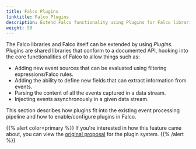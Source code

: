```yaml
---
title: Falco Plugins
linktitle: Falco Plugins
description: Extend Falco functionality using Plugins for Falco libraries/Falco daemon
weight: 50
---
```


The Falco libraries and Falco itself can be extended by using *Plugins*. Plugins are shared libraries that conform to a documented API, hooking into the core functionalities of Falco to allow things such as:

- Adding new event sources that can be evaluated using filtering expressions/Falco rules.
- Adding the ability to define new fields that can extract information from events.
- Parsing the content of all the events captured in a data stream.
- Injecting events asynchronously in a given data stream.

This section describes how plugins fit into the existing event processing pipeline and how to enable/configure plugins in Falco.

{{% alert color=primary %}}
If you're interested in how this feature came about, you can view the [original proposal](https://github.com/falcosecurity/falco/blob/master/proposals/20210501-plugin-system.md) for the plugin system.
{{% /alert %}}
